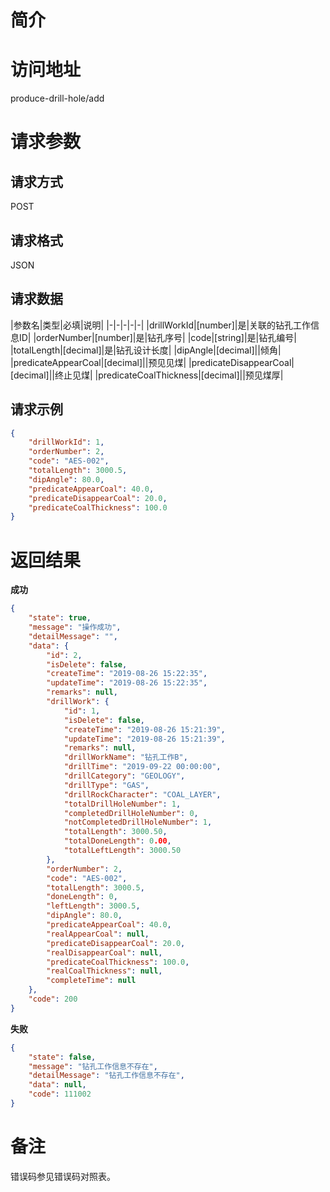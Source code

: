 # 简介

# 访问地址
produce-drill-hole/add

# 请求参数

## 请求方式
POST

## 请求格式
JSON

## 请求数据
|参数名|类型|必填|说明|
|-|-|-|-|-|
|drillWorkId|[number]|是|关联的钻孔工作信息ID|
|orderNumber|[number]|是|钻孔序号|
|code|[string]|是|钻孔编号|
|totalLength|[decimal]|是|钻孔设计长度|
|dipAngle|[decimal]||倾角|
|predicateAppearCoal|[decimal]||预见见煤|
|predicateDisappearCoal|[decimal]||终止见煤|
|predicateCoalThickness|[decimal]||预见煤厚|


## 请求示例
```json
{
    "drillWorkId": 1,
    "orderNumber": 2,
    "code": "AES-002",
    "totalLength": 3000.5,
    "dipAngle": 80.0,
    "predicateAppearCoal": 40.0,
    "predicateDisappearCoal": 20.0,
    "predicateCoalThickness": 100.0  
}
```

# 返回结果
**成功**
```json
{
    "state": true,
    "message": "操作成功",
    "detailMessage": "",
    "data": {
        "id": 2,
        "isDelete": false,
        "createTime": "2019-08-26 15:22:35",
        "updateTime": "2019-08-26 15:22:35",
        "remarks": null,
        "drillWork": {
            "id": 1,
            "isDelete": false,
            "createTime": "2019-08-26 15:21:39",
            "updateTime": "2019-08-26 15:21:39",
            "remarks": null,
            "drillWorkName": "钻孔工作B",
            "drillTime": "2019-09-22 00:00:00",
            "drillCategory": "GEOLOGY",
            "drillType": "GAS",
            "drillRockCharacter": "COAL_LAYER",
            "totalDrillHoleNumber": 1,
            "completedDrillHoleNumber": 0,
            "notCompletedDrillHoleNumber": 1,
            "totalLength": 3000.50,
            "totalDoneLength": 0.00,
            "totalLeftLength": 3000.50
        },
        "orderNumber": 2,
        "code": "AES-002",
        "totalLength": 3000.5,
        "doneLength": 0,
        "leftLength": 3000.5,
        "dipAngle": 80.0,
        "predicateAppearCoal": 40.0,
        "realAppearCoal": null,
        "predicateDisappearCoal": 20.0,
        "realDisappearCoal": null,
        "predicateCoalThickness": 100.0,
        "realCoalThickness": null,
        "completeTime": null
    },
    "code": 200
}
```

**失败**
```json
{
    "state": false,
    "message": "钻孔工作信息不存在",
    "detailMessage": "钻孔工作信息不存在",
    "data": null,
    "code": 111002
}
```

# 备注
错误码参见错误码对照表。